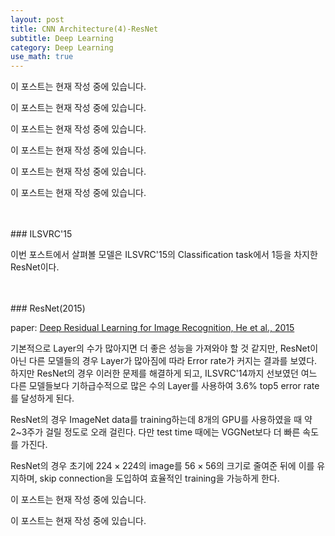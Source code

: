 ```yaml
---
layout: post
title: CNN Architecture(4)-ResNet
subtitle: Deep Learning
category: Deep Learning
use_math: true
---
```


이 포스트는 현재 작성 중에 있습니다.

이 포스트는 현재 작성 중에 있습니다.

이 포스트는 현재 작성 중에 있습니다.

이 포스트는 현재 작성 중에 있습니다.

이 포스트는 현재 작성 중에 있습니다.

이 포스트는 현재 작성 중에 있습니다.

<br>
<br>
### ILSVRC'15

<br>

이번 포스트에서 살펴볼 모델은 ILSVRC'15의 Classification task에서 1등을 차지한 ResNet이다.

<br>
<br>
### ResNet(2015)

paper: [Deep Residual Learning for Image Recognition, He et al., 2015](https://www.cv-foundation.org/openaccess/content_cvpr_2016/papers/He_Deep_Residual_Learning_CVPR_2016_paper.pdf)

기본적으로 Layer의 수가 많아지면 더 좋은 성능을 가져와야 할 것 같지만, ResNet이 아닌 다른 모델들의 경우 Layer가 많아짐에 따라 Error rate가 커지는 결과를 보였다. 하지만 ResNet의 경우 이러한 문제를 해결하게 되고, ILSVRC'14까지 선보였던 여느 다른 모델들보다 기하급수적으로 많은 수의 Layer를 사용하여 3.6% top5 error rate를 달성하게 된다.

ResNet의 경우 ImageNet data를 training하는데 8개의 GPU를 사용하였을 때 약 2~3주가 걸릴 정도로 오래 걸린다. 다만 test time 때에는 VGGNet보다 더 빠른 속도를 가진다.

ResNet의 경우 초기에 $224 \times 224$의 image를 $56 \times 56$의 크기로 줄여준 뒤에 이를 유지하며, skip connection을 도입하여 효율적인 training을 가능하게 한다.


이 포스트는 현재 작성 중에 있습니다.

이 포스트는 현재 작성 중에 있습니다.

<br>
<br>
